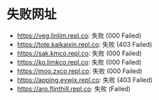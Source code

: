 # 失败网址
- https://veg.linlim.repl.co: 失败 (000
Failed)
- https://tote.kaikaixin.repl.co: 失败 (403
Failed)
- https://sak.kmco.repl.co: 失败 (000
Failed)
- https://ko.limkco.repl.co: 失败 (000
Failed)
- https://moo.zxco.repl.co: 失败 (000
Failed)
- https://apping.eywjx.repl.co: 失败 (403
Failed)
- https://aro.flinthill.repl.co: 失败 (Failed)
